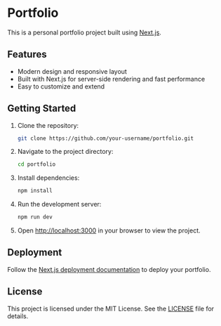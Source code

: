 # Portfolio

This is a personal portfolio project built using [Next.js](https://nextjs.org/).

## Features

- Modern design and responsive layout
- Built with Next.js for server-side rendering and fast performance
- Easy to customize and extend

## Getting Started

1. Clone the repository:
    ```bash
    git clone https://github.com/your-username/portfolio.git
    ```
2. Navigate to the project directory:
    ```bash
    cd portfolio
    ```
3. Install dependencies:
    ```bash
    npm install
    ```
4. Run the development server:
    ```bash
    npm run dev
    ```
5. Open [http://localhost:3000](http://localhost:3000) in your browser to view the project.

## Deployment

Follow the [Next.js deployment documentation](https://nextjs.org/docs/deployment) to deploy your portfolio.

## License

This project is licensed under the MIT License. See the [LICENSE](LICENSE) file for details.